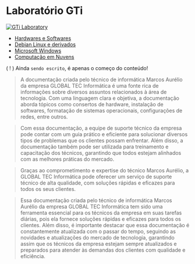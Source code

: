 # Laboratório GTi

[![GTi Laboratory](https://github.com/systemboys/GTi_Laboratory/raw/main/images/consertodecomputador.jpg "GTi Laboratory")](https://github.com/systemboys/GTi_Laboratory/raw/main/images/consertodecomputador.jpg "GTi Laboratory")

- [Hardwares e Softwares](https://github.com/systemboys/GTi_Laboratory/tree/main/Hardwares%20e%20Softwares#laborat%C3%B3rio-gti--hardwares-e-softwares "Hardwares e Softwares")
- [Debian Linux e derivados](https://github.com/systemboys/GTi_Laboratory/tree/main/Debian%20Linux%20e%20derivados#debian-linux-e-derivados "Debian Linux e derivados")
- [Microsoft Windows](https://github.com/systemboys/GTi_Laboratory/tree/main/Microsoft%20Windows#assuntos-windows "Microsoft Windows")
- [Computação em Nuvens](https://github.com/systemboys/GTi_Laboratory/tree/main/Computa%C3%A7%C3%A3o%20em%20Nuvens#laborat%C3%B3rio-gti--computa%C3%A7%C3%A3o-em-nuvens "Computação em Nuvens")

( ! ) Ainda `sendo escrito`, é apenas o começo do conteúdo!

> A documentação criada pelo técnico de informática Marcos Aurélio da empresa GLOBAL TEC Informática é uma fonte rica de informações sobre diversos assuntos relacionados à área de tecnologia. Com uma linguagem clara e objetiva, a documentação aborda tópicos como consertos de hardware, instalação de softwares, formatação de sistemas operacionais, configurações de redes, entre outros.

> Com essa documentação, a equipe de suporte técnico da empresa pode contar com um guia prático e eficiente para solucionar diversos tipos de problemas que os clientes possam enfrentar. Além disso, a documentação também pode ser utilizada para treinamento e capacitação dos técnicos, garantindo que todos estejam alinhados com as melhores práticas do mercado.

> Graças ao comprometimento e expertise do técnico Marcos Aurélio, a GLOBAL TEC Informática pode oferecer um serviço de suporte técnico de alta qualidade, com soluções rápidas e eficazes para todos os seus clientes.

> Essa documentação criada pelo técnico de informática Marcos Aurélio da empresa GLOBAL TEC Informática tem sido uma ferramenta essencial para os técnicos da empresa em suas tarefas diárias, pois ela fornece soluções rápidas e eficazes para todos os clientes. Além disso, é importante destacar que essa documentação é constantemente atualizada com o passar do tempo, seguindo as novidades e atualizações do mercado de tecnologia, garantindo assim que os técnicos da empresa estejam sempre atualizados e preparados para atender às demandas dos clientes com qualidade e eficiência.